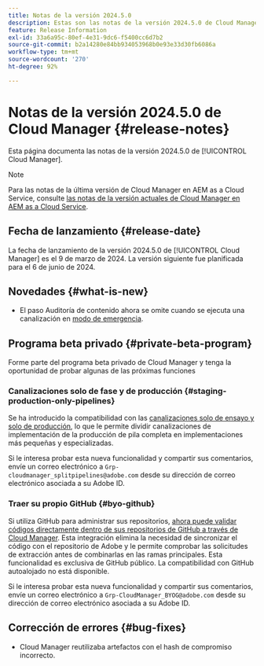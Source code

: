 ```yaml
---
title: Notas de la versión 2024.5.0
description: Estas son las notas de la versión 2024.5.0 de Cloud Manager.
feature: Release Information
exl-id: 33a6a95c-80ef-4e31-9dc6-f5400cc6d7b2
source-git-commit: b2a14280e84bb934053968b0e93e33d30fb6086a
workflow-type: tm+mt
source-wordcount: '270'
ht-degree: 92%

---
```


# Notas de la versión 2024.5.0 de Cloud Manager {#release-notes}

Esta página documenta las notas de la versión 2024.5.0 de [!UICONTROL Cloud Manager].

>[!NOTE]
>
>Para las notas de la última versión de Cloud Manager en AEM as a Cloud Service, consulte [las notas de la versión actuales de Cloud Manager en AEM as a Cloud Service](https://experienceleague.adobe.com/es/docs/experience-manager-cloud-service/content/release-notes/cloud-manager/current).

## Fecha de lanzamiento {#release-date}

La fecha de lanzamiento de la versión 2024.5.0 de [!UICONTROL Cloud Manager] es el 9 de marzo de 2024. La versión siguiente fue planificada para el 6 de junio de 2024.

## Novedades {#what-is-new}

* El paso Auditoría de contenido ahora se omite cuando se ejecuta una canalización en [modo de emergencia](/help/using/code-deployment.md#emergency-pipeline).

## Programa beta privado {#private-beta-program}

Forme parte del programa beta privado de Cloud Manager y tenga la oportunidad de probar algunas de las próximas funciones

### Canalizaciones solo de fase y de producción {#staging-production-only-pipelines}

Se ha introducido la compatibilidad con las [canalizaciones solo de ensayo y solo de producción](/help/using/stage-prod-only.md), lo que le permite dividir canalizaciones de implementación de la producción de pila completa en implementaciones más pequeñas y especializadas.

Si le interesa probar esta nueva funcionalidad y compartir sus comentarios, envíe un correo electrónico a `Grp-cloudmanager_splitpipelines@adobe.com` desde su dirección de correo electrónico asociada a su Adobe ID.

### Traer su propio GitHub {#byo-github}

Si utiliza GitHub para administrar sus repositorios, [ahora puede validar códigos directamente dentro de sus repositorios de GitHub a través de Cloud Manager](/help/managing-code/private-repositories.md). Esta integración elimina la necesidad de sincronizar el código con el repositorio de Adobe y le permite comprobar las solicitudes de extracción antes de combinarlas en las ramas principales. Esta funcionalidad es exclusiva de GitHub público. La compatibilidad con GitHub autoalojado no está disponible.

Si le interesa probar esta nueva funcionalidad y compartir sus comentarios, envíe un correo electrónico a `Grp-CloudManager_BYOG@adobe.com` desde su dirección de correo electrónico asociada a su Adobe ID.

## Corrección de errores {#bug-fixes}

* Cloud Manager reutilizaba artefactos con el hash de compromiso incorrecto.
